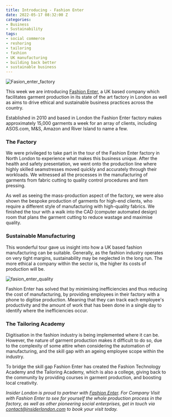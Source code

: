 ```yaml
---
title: Introducing - Fashion Enter
date: 2022-05-17 08:32:00 Z
categories:
- Business
- Sustainability
tags:
- social commerce
- reshoring
- tailoring
- fashion
- UK manufacturing
- building back better
- sustainable business
---
```


![Fasion_enter_factory](/uploads/Fasion_enter_factory.jpg)

This week we are introducing [Fashion Enter](https://www.fashion-enter.com/), a UK based company which facilitates garment production in its state of the art factory in London as well as aims to drive ethical and sustainable business practices across the country.

Established in 2010 and based in London the Fashion Enter factory makes approximately 15,000 garments a week for an array of clients, including ASOS.com, M&S, Amazon and River Island to name a few.


### The Factory

We were privileged to take part in the tour of the Fashion Enter factory in North London to experience what makes this business unique. After the health and safety presentation, we went onto the production line where highly skilled seamstresses moved quickly and accurately through their workloads. 
We witnessed all the processes in the manufacturing of garments from fabric cutting to quality control procedures and item pressing. 


As well as seeing the mass-production aspect of the factory, we were also shown the bespoke production of garments for high-end clients, who require a different style of manufacturing with high-quality fabrics. We finished the tour with a walk into the CAD (computer automated design) room that plans the garment cutting to reduce wastage and maximise quality.


### Sustainable Manufacturing

This wonderful tour gave us insight into how a UK based fashion manufacturing can be suitable.
Generally, as the fashion industry operates on very tight margins, sustainability may be neglected in the long run. The more ethical a company within the sector is, the higher its costs of production will be.

![fasion_enter_quality](/uploads/fasion_enter_quality.jpg)

Fashion Enter has solved that by minimising inefficiencies and thus reducing the cost of manufacturing, by providing employees in their factory with a phone to digitise production. Meaning that they can track each employee's productivity and the amount of work that has been done in a single day to identify where the inefficiencies occur. 


### The Tailoring Academy

Digitisation in the fashion industry is being implemented where it can be. However, the nature of garment production makes it difficult to do so, due to the complexity of some attire when considering the automation of manufacturing, and the skill gap with an ageing employee scope within the industry. 

To bridge the skill gap Fashion Enter has created the Fashion Technology Academy and the Tailoring Academy, which is also a college, giving back to the community by providing courses in garment production, and boosting local creativity.




*Insider London is proud to partner with [Fashion Enter](https://www.fashion-enter.com/). For Company Visit with Fashion Enter to see for yourself the whole production process in the factory, as well as other pioneering social enterprises, get in touch via <a href="mailto:contact@insiderlondon.com">contact@insiderlondon.com</a> to book your visit today.*
 




 

